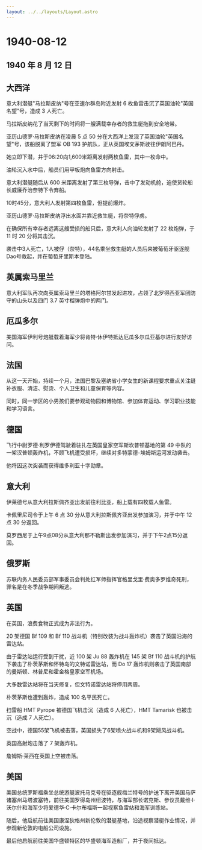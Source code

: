 ```yaml
---
layout: ../../layouts/Layout.astro
---
```


# 1940-08-12

## 1940 年 8 月 12 日

## 大西洋

意大利潜艇"马拉斯皮纳"号在亚速尔群岛附近发射 6
枚鱼雷击沉了英国油轮"英国名望"号，造成 3 人死亡。

马拉斯皮纳花了当天剩下的时间将一艘满载幸存者的救生艇拖到安全地带。

亚历山德罗·马拉斯皮纳在凌晨 5 点 50
分在大西洋上发现了英国油轮"英国名望"号，该船脱离了盟军 OB 193
护航队，正从英国埃文茅斯驶往伊朗阿巴丹。

她立即下潜，并于06:20向1,600米距离发射两枚鱼雷，其中一枚命中。

油轮沉入水中后，船员们用甲板炮向鱼雷方向射击。

意大利潜艇随后从 600
米距离发射了第三枚导弹，击中了发动机舱，迫使货轮船长威廉乔治奈特下令弃船。

10时45分，意大利人发射第四枚鱼雷，但提前爆炸。

亚历山德罗·马拉斯皮纳浮出水面并靠近救生艇，将奈特俘虏。

在确保所有幸存者远离这艘受损的船只后，意大利人向油轮发射了 22 枚炮弹，于
11 时 20 分将其击沉。

袭击中3人死亡，1人被俘（奈特），44名乘坐救生艇的人员后来被葡萄牙驱逐舰Dao号救起，并在葡萄牙里斯本登陆。

## 英属索马里兰

意大利军队再次向英属索马里兰的塔格阿尔甘发起进攻，占领了北罗得西亚军团防守的山头以及四门
3.7 英寸榴弹炮中的两门。

## 厄瓜多尔

美国海军伊利号炮艇载着海军少将肯特·休伊特抵达厄瓜多尔瓜亚基尔进行友好访问。

## 法国

从这一天开始，持续一个月，法国巴黎及塞纳省小学女生的新课程要求重点关注缝补衣服、清洁、熨烫、个人卫生和儿童保育等内容。

同时，同一学区的小男孩们要参观动物园和博物馆、参加体育运动、学习职业技能和学习语言。

## 德国

飞行中尉罗德·利罗伊德驾驶着驻扎在英国皇家空军斯坎普顿基地的第 49
中队的一架汉普顿轰炸机，不顾飞机遭受损坏，继续对多特蒙德-埃姆斯运河发动袭击。

他将因这次突袭而获得维多利亚十字勋章。

## 意大利

伊莱德号从意大利拉斯佩齐亚出发前往利比亚，船上载有四枚载人鱼雷。

卡佩里尼司令于上午 6 点 30 分从意大利拉斯佩齐亚出发参加演习，并于中午 12
点 30 分返回。

莫罗西尼于上午9点08分从意大利那不勒斯出发参加演习，并于下午2点15分返回。

## 俄罗斯

苏联内务人民委员部军事委员会判处红军师指挥官格里戈里·费奥多罗维奇死刑，罪名是在冬季战争期间叛逃。

## 英国

在英国，浪费食物正式成为非法行为。

20 架德国 Bf 109 和 Bf 110
战斗机（特别改装为战斗轰炸机）袭击了英国沿海的雷达站。

由于雷达站运行受到干扰，近 100 架 Ju 88 轰炸机在 145 架 Bf 110
战斗机的护航下袭击了朴茨茅斯和怀特岛的文特诺雷达站，而 Do 17
轰炸机则袭击了英国南部的曼斯顿、林普尼和霍金格皇家空军机场。

大多数雷达站将在当天修复，但文特诺雷达站将停用两周。

朴茨茅斯也遭到轰炸，造成 100 名平民死亡。

扫雷船 HMT Pyrope 被德国飞机击沉（造成 6 人死亡），HMT Tamarisk
也被击沉（造成 7 人死亡）。

空战中，德国55架飞机被击落，英国损失了6架喷火战斗机和9架飓风战斗机。

英国高射炮击落了 7 架轰炸机。

詹姆斯·莱西在英国上空被击落。

## 美国

美国总统罗斯福乘坐总统游艇波托马克号在驱逐舰梅兰特号的护送下离开美国马萨诸塞州马塔波塞特，前往美国罗得岛州纽波特，与海军部长诺克斯、参议员戴维·I·沃尔什和海军少将爱德华·C·卡尔布福斯一起视察鱼雷站和海军训练站。

随后，他启航前往美国康涅狄格州新伦敦的潜艇基地，沿途视察潜艇作业情况，并参观新伦敦的电船公司设施。

最后他启航前往美国华盛顿特区的华盛顿海军造船厂，并于夜间抵达。